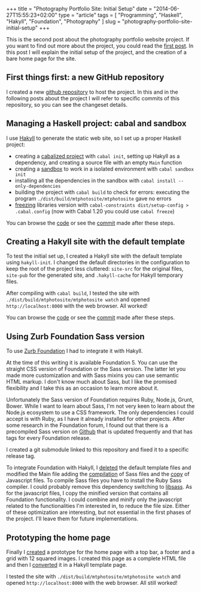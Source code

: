 +++
title      = "Photography Portfolio Site: Initial Setup"
date       = "2014-06-27T15:55:23+02:00"
type       = "article"
tags       = [ "Programming", "Haskell", "Hakyll", "Foundation", "Photography" ]
slug       = "photography-portfolio-site-initial-setup"
+++

This is the second post about the photography portfolio website project.
If you want to find out more about the project, you could read the
[first post](/blog/2014/01/30/photography-portfolio-site-a-new-project/).
In this post I will explain the initial setup of the project, and the creation
of a bare home page for the site.

<!--more-->
## First things first: a new GitHub repository

I created a new [github repository](https://github.com/maurotrb/mtphotosite) to
host the project. In this and in the following posts about the project I will
refer to specific commits of this repository, so you can see the changeset
details.

## Managing a Haskell project: cabal and sandbox

I use [Hakyll](http://jaspervdj.be/hakyll/) to generate the static web site,
so I set up a proper Haskell project:

* creating a [cabalized project](http://www.haskell.org/haskellwiki/How_to_write_a_Haskell_program#Add_a_build_system)
  with `cabal init`, setting up Hakyll as a dependency, and creating a source
  file with an empty `Main` function
* creating a [sandbox](http://chromaticleaves.com/posts/cabal-sandbox-workflow.html)
  to work in a isolated environment with `cabal sandbox init`
* installing all the dependencies in the sandbox with `cabal install --only-dependencies`
* building the project with `cabal build` to check for errors: executing the program
  `./dist/build/mtphotosite/mtphotosite` gave no errors
* [freezing](http://blog.docmunch.com/blog/2013/haskell-version-freezing) libraries
  version with `cabal-constraints dist/setup-config > .cabal.config`
  (now with Cabal 1.20 you could use `cabal freeze`)

You can browse the [code](http://github.com/maurotrb/mtphotosite/tree/0a3c884ee0f3aaa2e801bdd4bb1d7349e8d82f4d)
or see the [commit](http://github.com/maurotrb/mtphotosite/commit/0a3c884ee0f3aaa2e801bdd4bb1d7349e8d82f4d)
made after these steps.

## Creating a Hakyll site with the default template

To test the initial set up, I created a Hakyll site with the default template
using `hakyll-init`. I changed the default directories in the configuration to
keep the root of the project less cluttered: `site-src` for the original files,
`site-pub` for the generated site, and `.hakyll-cache` for Hakyll temporary files.

After compiling with `cabal build`, I tested the site with `./dist/build/mtphotosite/mtphotosite watch`
and opened `http://localhost:8000` with the web browser. All worked!

You can browse the [code](http://github.com/maurotrb/mtphotosite/tree/5b2b7d25c2d1a95ad7ce3264012b65b8252dfd59)
or see the [commit](http://github.com/maurotrb/mtphotosite/commit/5b2b7d25c2d1a95ad7ce3264012b65b8252dfd59)
made after these steps.

## Using Zurb Foundation Sass version

To use [Zurb Foundation](http://foundation.zurb.com/) I had to integrate it with Hakyll.

At the time of this writing it is available Foundation 5. You can use the straight
CSS version of Foundation or the Sass version. The latter let you made more
customization and with Sass mixins you can use semantic HTML markup. I don't know
much about Sass, but I like the promised flexibility and I take this as an occasion
to learn more about it.

Unfortunately the Sass version of Foundation requires Ruby, Node.js, Grunt, Bower.
While I want to learn about Sass, I'm not very keen to learn about the Node.js
ecosystem to use a CSS framework. The only dependencies I could accept is with Ruby,
as I have it already installed for other projects. After some research in the
Foundation forum, I found out that there is a precompiled Sass version on
[Github](https://github.com/zurb/bower-foundation) that is updated frequently
and that has tags for every Foundation release.

I created a git submodule linked to this repository and fixed it to a specific
release tag.

To integrate Foundation with Hakyll, I [deleted](https://github.com/maurotrb/mtphotosite/commit/63865dc2e190955919d0a39892bb03968bd0bbe2)
the default template files and modified the Main file adding the
[compilation](https://github.com/maurotrb/mtphotosite/commit/f8cfc42b34c43922c45dac0bfaa883dddf2379d4)
of Sass files and the [copy](https://github.com/maurotrb/mtphotosite/commit/7be089f76839bba69ad04f30492cebe10d35e710)
of Javascript files. To compile Sass files you have to install the Ruby Sass compiler.
I could probably remove this dependency switching to [libsass](http://libsass.org/).
As for the javascript files, I copy the minified version that contains all Foundation
functionality. I could combine and minify only the javascript related to the
functionalities I'm interested in, to reduce the file size.
Either of these optimization are interesting, but not essential in the first
phases of the project. I'll leave them for future implementations.

## Prototyping the home page

Finally I [created](https://github.com/maurotrb/mtphotosite/commit/77d4a6c84d291b701fbdd4c01c4433996510e5b9)
a prototype for the home page with a top bar, a footer and a grid with 12 squared images.
I created this page as a complete HTML file and then I
[converted](https://github.com/maurotrb/mtphotosite/commit/297fa792b30c7e9ecd82d42ec2d3b71453641b9b)
it in a Hakyll template page.

I tested the site with `./dist/build/mtphotosite/mtphotosite watch` and opened
`http://localhost:8000` with the web browser. All still worked!
